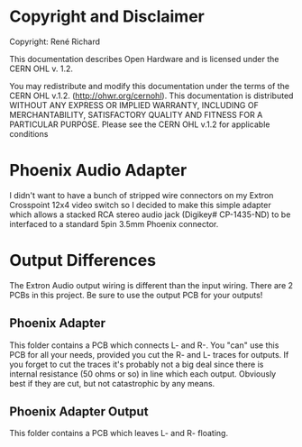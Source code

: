 # Copyright and Disclaimer
Copyright: René Richard

This documentation describes Open Hardware and is licensed under the
CERN OHL v. 1.2.

You may redistribute and modify this documentation under the terms of the
CERN OHL v.1.2. (http://ohwr.org/cernohl). This documentation is distributed
WITHOUT ANY EXPRESS OR IMPLIED WARRANTY, INCLUDING OF
MERCHANTABILITY, SATISFACTORY QUALITY AND FITNESS FOR A
PARTICULAR PURPOSE. Please see the CERN OHL v.1.2 for applicable
conditions

# Phoenix Audio Adapter
I didn't want to have a bunch of stripped wire connectors on my Extron Crosspoint 12x4 video switch so I decided to make this simple adapter which allows a stacked RCA stereo audio jack (Digikey# CP-1435-ND) to be interfaced to a standard 5pin 3.5mm Phoenix connector.

# Output Differences
The Extron Audio output wiring is different than the input wiring. There are 2 PCBs in this project. Be sure to use the output PCB for your outputs!

## Phoenix Adapter 
This folder contains a PCB which connects L- and R-. You "can" use this PCB for all your needs, provided you cut the R- and L- traces for outputs. If you forget to cut the traces it's probably not a big deal since there is internal resistance (50 ohms or so) in line which each output. Obviously best if they are cut, but not catastrophic by any means.

## Phoenix Adapter Output
This folder contains a PCB which leaves L- and R- floating.
